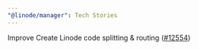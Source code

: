 ```yaml
---
"@linode/manager": Tech Stories
---
```


Improve Create Linode code splitting & routing ([#12554](https://github.com/linode/manager/pull/12554))

